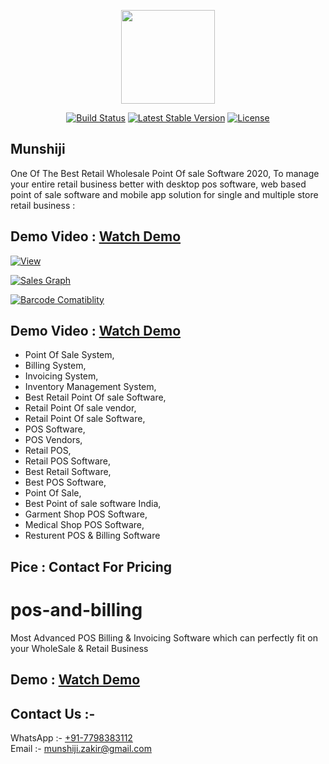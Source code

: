 <p align="center"><img src="https://github.com/munshiji/pos-and-billing/raw/master/logo_-_Copy1.png" width="150"></p>

<p align="center">
<a href="#"><img src="https://travis-ci.org/laravel/framework.svg" alt="Build Status"></a>
<!--<a href="#"><img src="https://poser.pugx.org/laravel/framework/d/total.svg" alt="Total Bills"></a>-->
<a href="#"><img src="https://poser.pugx.org/laravel/framework/v/stable.svg" alt="Latest Stable Version"></a>
<a href="#"><img src="https://poser.pugx.org/laravel/framework/license.svg" alt="License"></a>
</p>

## Munshiji  

One Of The Best Retail Wholesale Point Of sale Software 2020, To manage your entire retail business better with desktop pos software, web based point of sale software and mobile app solution for single and multiple store retail business :

## Demo Video : <a href="https://youtu.be/xir6z1Fl8ag" target="_blank">Watch Demo</a>

<a href="https://youtu.be/xir6z1Fl8ag"><img src="https://github.com/munshiji/pos-billing-and-invoicing-software/blob/master/assets/2019-05-19_19-10-58.png?raw=true" alt="View"></a>

<a href="https://youtu.be/xir6z1Fl8ag"><img src="https://github.com/munshiji/pos-billing-and-invoicing-software/blob/master/assets/SaleGraph.png?raw=true" alt="Sales Graph"></a>

<a href="https://youtu.be/xir6z1Fl8ag"><img src="https://github.com/munshiji/pos-billing-and-invoicing-software/blob/master/assets/2019-05-19_22-48-12.png?raw=true" alt="Barcode Comatiblity"></a>


## Demo Video : <a href="https://youtu.be/xir6z1Fl8ag" target="_blank">Watch Demo</a>

- Point Of Sale System,
- Billing System,
- Invoicing System,
- Inventory Management System, 
- Best Retail Point Of sale Software, 
- Retail Point Of sale vendor, 
- Retail Point Of sale Software, 
- POS Software, 
- POS Vendors, 
- Retail POS, 
- Retail POS Software, 
- Best Retail Software, 
- Best POS Software, 
- Point Of Sale, 
- Best Point of sale software India,
- Garment Shop POS Software,
- Medical Shop POS Software,
- Resturent POS & Billing Software

## Pice : Contact For Pricing

# pos-and-billing
Most Advanced POS Billing & Invoicing Software which can perfectly fit on your WholeSale &amp; Retail Business



## Demo : <a href="https://youtu.be/xir6z1Fl8ag" target="_blank">Watch Demo</a>



## Contact Us :- 

WhatsApp :- <a href="https://web.whatsapp.com/send?phone=917798383112" target="_blank" >+91-7798383112</a>
<br>
Email :- <a href="mailto:munshiji.zakir@gmail.com" target="_blank" >munshiji.zakir@gmail.com</a> 
